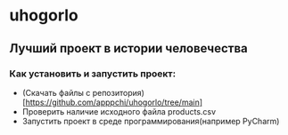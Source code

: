 # uhogorlo
## Лучший проект в истории человечества
### Как установить и запустить проект:
- (Скачать файлы с репозитория)[https://github.com/apppchi/uhogorlo/tree/main]
- Проверить наличие исходного файла products.csv
- Запустить проект в среде программирования(например PyCharm)
